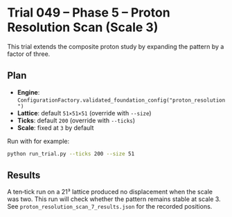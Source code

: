 # Trial 049 – Phase 5 – Proton Resolution Scan (Scale 3)

This trial extends the composite proton study by expanding the pattern by a factor of three.

## Plan
- **Engine**: `ConfigurationFactory.validated_foundation_config("proton_resolution")`
- **Lattice**: default `51×51×51` (override with `--size`)
- **Ticks**: default `200` (override with `--ticks`)
- **Scale**: fixed at `3` by default

Run with for example:
```bash
python run_trial.py --ticks 200 --size 51
```

## Results
A ten‑tick run on a 21³ lattice produced no displacement when the scale was two.
This run will check whether the pattern remains stable at scale 3.
See `proton_resolution_scan_7_results.json` for the recorded positions.
